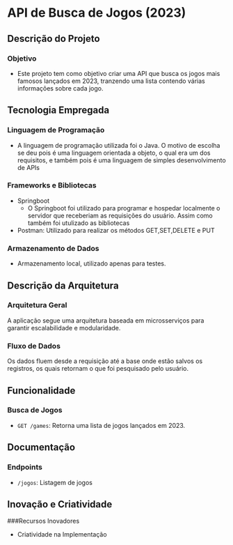 # API de Busca de Jogos (2023)

## Descrição do Projeto

### Objetivo
- Este projeto tem como objetivo criar uma API que busca os jogos mais famosos lançados em 2023, tranzendo uma lista contendo várias informações sobre cada jogo.

## Tecnologia Empregada

### Linguagem de Programação
- A linguagem de programação utilizada foi o Java. O motivo de escolha se deu pois é uma linguagem orientada a objeto, o qual era um dos requisitos, e também pois é uma linguagem de simples desenvolvimento de APIs

### Frameworks e Bibliotecas
- Springboot 
  - O Springboot foi utilizado para programar e hospedar localmente o servidor que receberiam as requisições do usuário. Assim como também foi utulizado as bibliotecas 
- Postman: Utilizado para realizar os métodos GET,SET,DELETE e PUT

### Armazenamento de Dados
- Armazenamento local, utilizado apenas para testes.

## Descrição da Arquitetura

### Arquitetura Geral
A aplicação segue uma arquitetura baseada em microsserviços para garantir escalabilidade e modularidade.


### Fluxo de Dados
Os dados fluem desde a requisição até a base onde estão salvos os registros, os quais retornam o que foi pesquisado pelo usuário.

## Funcionalidade

### Busca de Jogos
- `GET /games`: Retorna uma lista de jogos lançados em 2023.

## Documentação

### Endpoints
- `/jogos`: Listagem de jogos
  
## Inovação e Criatividade

###Recursos Inovadores

- Criatividade na Implementação

